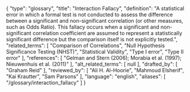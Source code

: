 {
    "type": "glossary",
    "title": "Interaction Fallacy",
    "definition": "A statistical error in which a formal test is not conducted to assess the difference between a significant and non-significant correlation (or other measures, such as Odds Ratio). This fallacy occurs when a significant and non-significant correlation coefficient are assumed to represent a statistically significant difference but the comparison itself is not explicitly tested.",
    "related_terms": [
        "Comparison of Correlations",
        "Null Hypothesis Significance Testing (NHST)",
        "Statistical Validity",
        "Type I error",
        "Type II error"
    ],
    "references": [
        "Gelman and Stern (2006); Morabia et al. (1997); Nieuwenhuis et al. (2011)"
    ],
    "alt_related_terms": [
        null
    ],
    "drafted_by": [
        "Graham Reid"
    ],
    "reviewed_by": [
        "Ali H. Al-Hoorie",
        "Mahmoud Elsherif",
        "Kai Krautter",
        "Sam Parsons"
    ],
    "language": "english",
    "aliases": [
        "/glossary/interaction_fallacy"
    ]
}